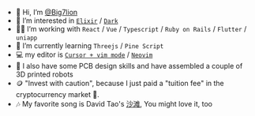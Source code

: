 - 👋 Hi, I’m [@Big7lion](https://github.com/Big7lion)
- 👀 I’m interested in [`Elixir`](https://elixir-lang.org/) /  [`Dark`](https://darklang.com/)
- 👨‍💻 I’m working with `React` / `Vue` / `Typescript` / `Ruby on Rails` / `Flutter` / `uniapp`
- 🌱 I’m currently learning `Threejs` / `Pine Script`
- 💻 my editor is [`Cursor + vim mode`](https://www.cursor.so/) / [`Neovim`](https://github.com/Big7lion/ecovim)
- 🤖 I also have some PCB design skills and have assembled a couple of 3D printed robots
- 🪙 "Invest with caution", because I just paid a "tuition fee" in the cryptocurrency market 🥹.
- 🎶 My favorite song is David Tao's [沙滩](https://www.bilibili.com/video/BV1xK4y1P7nA), You might love it, too
